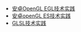 * [安卓OpenGL EGL技术实践](assets/%E5%AE%89%E5%8D%93OpenGL%20EGL%E6%8A%80%E6%9C%AF%E5%AE%9E%E8%B7%B5.md)
* [安卓openGL ES技术实践](assets/%E5%AE%89%E5%8D%93openGL%20ES%E6%8A%80%E6%9C%AF%E5%AE%9E%E8%B7%B5.md)
* [GLSL技术实践](assets/GLSL%E6%8A%80%E6%9C%AF%E5%AE%9E%E8%B7%B5.md)
